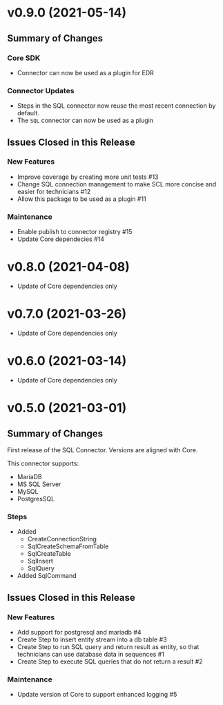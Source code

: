 # v0.9.0 (2021-05-14)

## Summary of Changes

### Core SDK

- Connector can now be used as a plugin for EDR

### Connector Updates

- Steps in the SQL connector now reuse the most recent connection by default.
- The `SQL` connector can now be used as a plugin

## Issues Closed in this Release

### New Features

- Improve coverage by creating more unit tests #13
- Change SQL connection management to make SCL more concise and easier for technicians #12
- Allow this package to be used as a plugin #11

### Maintenance

- Enable publish to connector registry #15
- Update Core dependecies #14

# v0.8.0 (2021-04-08)

- Update of Core dependencies only

# v0.7.0 (2021-03-26)

- Update of Core dependencies only

# v0.6.0 (2021-03-14)

- Update of Core dependencies only

# v0.5.0 (2021-03-01)

## Summary of Changes

First release of the SQL Connector. Versions are aligned with Core.

This connector supports:

- MariaDB
- MS SQL Server
- MySQL
- PostgresSQL

### Steps

- Added
  - CreateConnectionString
  - SqlCreateSchemaFromTable
  - SqlCreateTable
  - SqlInsert
  - SqlQuery
- Added SqlCommand

## Issues Closed in this Release

### New Features

- Add support for postgresql and mariadb #4
- Create Step to insert entity stream into a db table #3
- Create Step to run SQL query and return result as entity, so that technicians can use database data in sequences #1
- Create Step to execute SQL queries that do not return a result #2

### Maintenance

- Update version of Core to support enhanced logging #5
